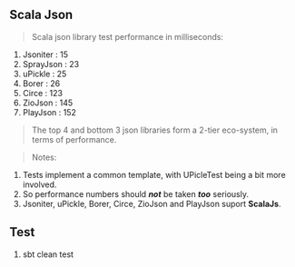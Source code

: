 Scala Json
----------
>Scala json library test performance in milliseconds:

1. Jsoniter : 15
2. SprayJson : 23
3. uPickle : 25
4. Borer : 26
5. Circe : 123
6. ZioJson : 145
7. PlayJson : 152

>The top 4 and bottom 3 json libraries form a 2-tier eco-system, in terms of performance.

>Notes:
1. Tests implement a common template, with UPicleTest being a bit more involved.
2. So performance numbers should ***not*** be taken ***too*** seriously.
3. Jsoniter, uPickle, Borer, Circe, ZioJson and PlayJson suport **ScalaJs**.

Test
----
1. sbt clean test
